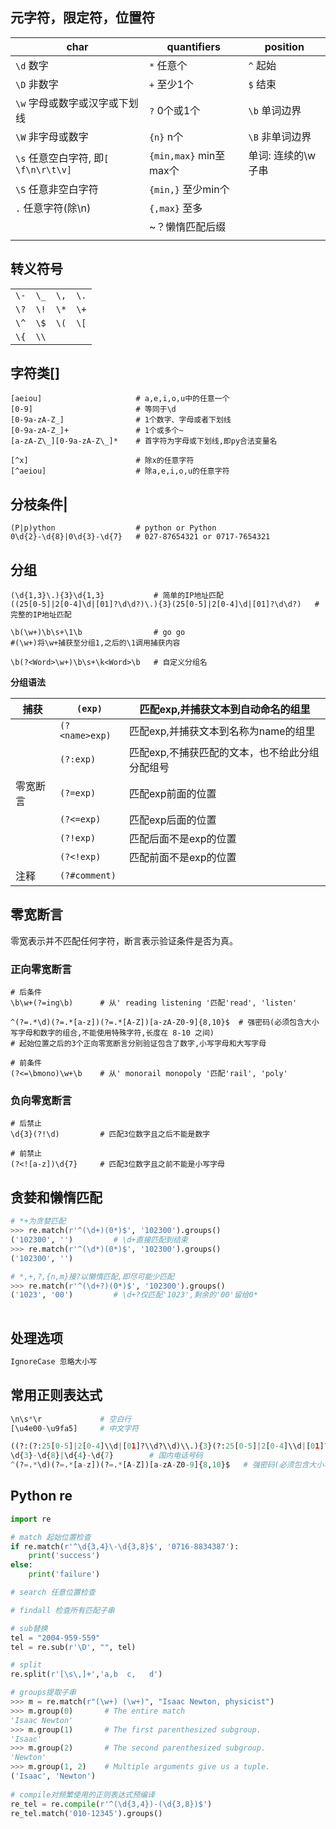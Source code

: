 ## 元字符，限定符，位置符

| char                                 | quantifiers              | position           |
| ------------------------------------ | ------------------------ | ------------------ |
| `\d` 数字                            | `*` 任意个               | `^` 起始           |
| `\D` 非数字                          | `+` 至少1个              | `$` 结束           |
| `\w` 字母或数字或汉字或下划线        | `?`  0个或1个            | `\b` 单词边界      |
| `\W` 非字母或数字                    | `{n}` n个                | `\B` 非单词边界    |
| `\s` 任意空白字符, 即`[ \f\n\r\t\v]` | `{min,max}` min至max个   | 单词: 连续的\w子串 |
| `\S` 任意非空白字符                  | `{min,}`       至少min个 |                    |
| `.`   任意字符(除\n)                 | `{,max}`       至多      |                    |
|                                      | ~？懒惰匹配后缀          |                    |
|                                      |                          |                    |



## 转义符号

|      |      |      |      |
| ---- | ---- | ---- | ---- |
| `\-` | `\_` | `\,` | `\.` |
| `\?` | `\!` | `\*` | `\+` |
| `\^` | `\$` | `\(` | `\[` |
| `\{` | `\\` |      |      |



## 字符类[]

```
[aeiou]                     # a,e,i,o,u中的任意一个
[0-9]                       # 等同于\d
[0-9a-zA-Z_]                # 1个数字、字母或者下划线
[0-9a-zA-Z_]+               # 1个或多个~
[a-zA-Z\_][0-9a-zA-Z\_]*    # 首字符为字母或下划线,即py合法变量名

[^x]                        # 除x的任意字符
[^aeiou]                    # 除a,e,i,o,u的任意字符
```



## 分枝条件|

```
(P|p)ython                  # python or Python
0\d{2}-\d{8}|0\d{3}-\d{7}   # 027-87654321 or 0717-7654321

```



## 分组

```
(\d{1,3}\.){3}\d{1,3}           # 简单的IP地址匹配
((25[0-5]|2[0-4]\d|[01]?\d\d?)\.){3}(25[0-5]|2[0-4]\d|[01]?\d\d?)   # 完整的IP地址匹配

\b(\w+)\b\s+\1\b		        # go go
#(\w+)将\w+捕获至分组1,之后的\1调用捕获内容

\b(?<Word>\w+)\b\s+\k<Word>\b	# 自定义分组名
```

**分组语法**

| **捕获** | `(exp)`        | 匹配exp,并捕获文本到自动命名的组里             |
| -------- | -------------- | ---------------------------------------------- |
|          | `(?<name>exp)` | 匹配exp,并捕获文本到名称为name的组里           |
|          | `(?:exp)`      | 匹配exp,不捕获匹配的文本，也不给此分组分配组号 |
| 零宽断言 | `(?=exp)`      | 匹配exp前面的位置                              |
|          | `(?<=exp)`     | 匹配exp后面的位置                              |
|          | `(?!exp)`      | 匹配后面不是exp的位置                          |
|          | `(?<!exp)`     | 匹配前面不是exp的位置                          |
| 注释     | `(?#comment)`  |                                                |



## 零宽断言

零宽表示并不匹配任何字符，断言表示验证条件是否为真。

### 正向零宽断言

```
# 后条件
\b\w+(?=ing\b)      # 从' reading listening '匹配'read', 'listen'

^(?=.*\d)(?=.*[a-z])(?=.*[A-Z])[a-zA-Z0-9]{8,10}$  # 强密码(必须包含大小写字母和数字的组合,不能使用特殊字符,长度在 8-10 之间)
# 起始位置之后的3个正向零宽断言分别验证包含了数字,小写字母和大写字母

# 前条件
(?<=\bmono)\w+\b	# 从' monorail monopoly '匹配'rail', 'poly'
```

### 负向零宽断言

```
# 后禁止
\d{3}(?!\d)         # 匹配3位数字且之后不能是数字

# 前禁止
(?<![a-z])\d{7}     # 匹配3位数字且之前不能是小写字母
```



## 贪婪和懒惰匹配

```python
# *+为贪婪匹配
>>> re.match(r'^(\d+)(0*)$', '102300').groups()
('102300', '')         # \d+直接匹配到结束
>>> re.match(r'^(\d*)(0*)$', '102300').groups()
('102300', '')

# *,+,?,{n,m}接?以懒惰匹配,即尽可能少匹配
>>> re.match(r'^(\d+?)(0*)$', '102300').groups()
('1023', '00')         # \d+?仅匹配'1023',剩余的'00'留给0*
    
```



## 处理选项

```python
IgnoreCase 忽略大小写
```



## 常用正则表达式

```python
\n\s*\r				# 空白行
[\u4e00-\u9fa5]		# 中文字符

((?:(?:25[0-5]|2[0-4]\\d|[01]?\\d?\\d)\\.){3}(?:25[0-5]|2[0-4]\\d|[01]?\\d?\\d))	#ip地址
\d{3}-\d{8}|\d{4}-\d{7}		   # 国内电话号码
^(?=.*\d)(?=.*[a-z])(?=.*[A-Z])[a-zA-Z0-9]{8,10}$	# 强密码(必须包含大小写字母,数字)

```



## Python re

```python
import re

# match 起始位置检查
if re.match(r'^\d{3,4}\-\d{3,8}$', '0716-8834387'):
    print('success')
else:
    print('failure')

# search 任意位置检查

# findall 检查所有匹配子串

# sub替换
tel = "2004-959-559"
tel = re.sub(r'\D', "", tel)

# split
re.split(r'[\s\,]+','a,b  c,   d')

# groups提取子串
>>> m = re.match(r"(\w+) (\w+)", "Isaac Newton, physicist")
>>> m.group(0)       # The entire match
'Isaac Newton'
>>> m.group(1)       # The first parenthesized subgroup.
'Isaac'
>>> m.group(2)       # The second parenthesized subgroup.
'Newton'
>>> m.group(1, 2)    # Multiple arguments give us a tuple.
('Isaac', 'Newton')
    
# compile对频繁使用的正则表达式预编译
re_tel = re.compile(r'^(\d{3,4})-(\d{3,8})$')
re_tel.match('010-12345').groups()

```

